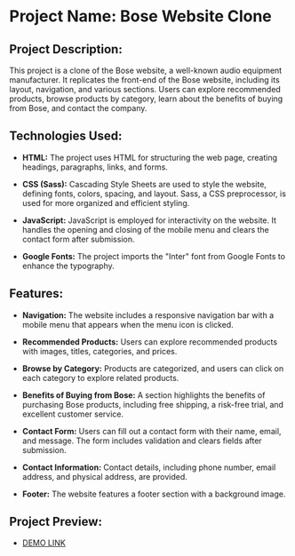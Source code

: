 # Project Name: Bose Website Clone

## Project Description:
This project is a clone of the Bose website, a well-known audio equipment manufacturer. It replicates the front-end of the Bose website, including its layout, navigation, and various sections. Users can explore recommended products, browse products by category, learn about the benefits of buying from Bose, and contact the company.

## Technologies Used:
- **HTML:** The project uses HTML for structuring the web page, creating headings, paragraphs, links, and forms.

- **CSS (Sass):** Cascading Style Sheets are used to style the website, defining fonts, colors, spacing, and layout. Sass, a CSS preprocessor, is used for more organized and efficient styling.

- **JavaScript:** JavaScript is employed for interactivity on the website. It handles the opening and closing of the mobile menu and clears the contact form after submission.

- **Google Fonts:** The project imports the "Inter" font from Google Fonts to enhance the typography.

## Features:
- **Navigation:** The website includes a responsive navigation bar with a mobile menu that appears when the menu icon is clicked.

- **Recommended Products:** Users can explore recommended products with images, titles, categories, and prices.

- **Browse by Category:** Products are categorized, and users can click on each category to explore related products.

- **Benefits of Buying from Bose:** A section highlights the benefits of purchasing Bose products, including free shipping, a risk-free trial, and excellent customer service.

- **Contact Form:** Users can fill out a contact form with their name, email, and message. The form includes validation and clears fields after submission.

- **Contact Information:** Contact details, including phone number, email address, and physical address, are provided.

- **Footer:** The website features a footer section with a background image.

## Project Preview:
- [DEMO LINK](https://dmytro-popovych.github.io/bose-landing/)


